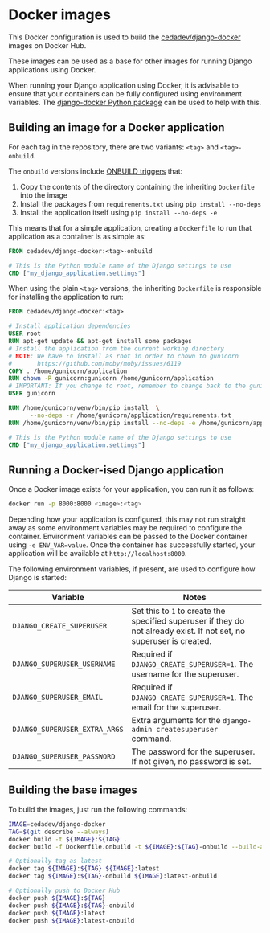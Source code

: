 # Docker images

This Docker configuration is used to build the
[cedadev/django-docker](https://hub.docker.com/r/cedadev/django-docker/)
images on Docker Hub.

These images can be used as a base for other images for running Django applications
using Docker.

When running your Django application using Docker, it is advisable to ensure that
your containers can be fully configured using environment variables. The
[django-docker Python package](../python) can be used to help with this.


## Building an image for a Docker application

For each tag in the repository, there are two variants: `<tag>` and `<tag>-onbuild`.

The `onbuild` versions include
[ONBUILD triggers](https://docs.docker.com/engine/reference/builder/#onbuild)
that:

1. Copy the contents of the directory containing the inheriting `Dockerfile` into
the image
2. Install the packages from `requirements.txt` using `pip install --no-deps`
3. Install the application itself using `pip install --no-deps -e`

This means that for a simple application, creating a `Dockerfile` to run that
application as a container is as simple as:

```Dockerfile
FROM cedadev/django-docker:<tag>-onbuild

# This is the Python module name of the Django settings to use
CMD ["my_django_application.settings"]
```

When using the plain `<tag>` versions, the inheriting `Dockerfile` is responsible
for installing the application to run:

```Dockerfile
FROM cedadev/django-docker:<tag>

# Install application dependencies
USER root
RUN apt-get update && apt-get install some packages
# Install the application from the current working directory
# NOTE: We have to install as root in order to chown to gunicorn
#       https://github.com/moby/moby/issues/6119
COPY . /home/gunicorn/application
RUN chown -R gunicorn:gunicorn /home/gunicorn/application
# IMPORTANT: If you change to root, remember to change back to the gunicorn user!!!!
USER gunicorn

RUN /home/gunicorn/venv/bin/pip install  \
      --no-deps -r /home/gunicorn/application/requirements.txt
RUN /home/gunicorn/venv/bin/pip install --no-deps -e /home/gunicorn/application

# This is the Python module name of the Django settings to use
CMD ["my_django_application.settings"]
```


## Running a Docker-ised Django application

Once a Docker image exists for your application, you can run it as follows:

```bash
docker run -p 8000:8000 <image>:<tag>
```

Depending how your application is configured, this may not run straight away as
some environment variables may be required to configure the container. Environment
variables can be passed to the Docker container using `-e ENV_VAR=value`. Once
the container has successfully started, your application will be available at
`http://localhost:8000`.

The following environment variables, if present, are used to configure how Django
is started:

| Variable | Notes |
| --- | --- |
| `DJANGO_CREATE_SUPERUSER` | Set this to `1` to create the specified superuser if they do not already exist. If not set, no superuser is created. |
| `DJANGO_SUPERUSER_USERNAME` | Required if `DJANGO_CREATE_SUPERUSER=1`. The username for the superuser. |
| `DJANGO_SUPERUSER_EMAIL` | Required if `DJANGO_CREATE_SUPERUSER=1`. The email for the superuser. |
| `DJANGO_SUPERUSER_EXTRA_ARGS` | Extra arguments for the `django-admin createsuperuser` command. |
| `DJANGO_SUPERUSER_PASSWORD` | The password for the superuser. If not given, no password is set. |


## Building the base images

To build the images, just run the following commands:

```bash
IMAGE=cedadev/django-docker
TAG=$(git describe --always)
docker build -t ${IMAGE}:${TAG} .
docker build -f Dockerfile.onbuild -t ${IMAGE}:${TAG}-onbuild --build-arg FROM_TAG=${TAG} .

# Optionally tag as latest
docker tag ${IMAGE}:${TAG} ${IMAGE}:latest
docker tag ${IMAGE}:${TAG}-onbuild ${IMAGE}:latest-onbuild

# Optionally push to Docker Hub
docker push ${IMAGE}:${TAG}
docker push ${IMAGE}:${TAG}-onbuild
docker push ${IMAGE}:latest
docker push ${IMAGE}:latest-onbuild
```
